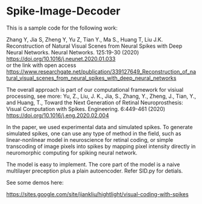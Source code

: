 # Spike-Image-Decoder

This is a sample code for the following work:

Zhang Y, Jia S, Zheng Y, Yu Z, Tian Y., Ma S., Huang T, Liu J.K. Reconstruction of Natural Visual Scenes from Neural Spikes with Deep Neural Networks. Neural Networks. 125:19-30 (2020) https://doi.org/10.1016/j.neunet.2020.01.033  
or the link with open access https://www.researchgate.net/publication/339127649_Reconstruction_of_natural_visual_scenes_from_neural_spikes_with_deep_neural_networks

The overall approach is part of our computational framework for visiual processing, see more:
Yu, Z., Liu, J. K., Jia, S., Zhang, Y., Zheng, J., Tian, Y., and Huang, T., Toward the Next Generation of Retinal Neuroprosthesis: Visual Computation with Spikes. Engineering. 6:449-461 (2020) https://doi.org/10.1016/j.eng.2020.02.004

In the paper, we used experimental data and simulated spikes. To generate simulated spikes, one can use any type of method in the field, such as linear-nonlinear model in neuroscience for retinal coding, or simple transcoding of image pixels into spikes by mapping pixel intensity directly in neuromorphic computing for spiking neural network.

The model is easy to implement. The core part of the model is a naive multilayer preception plus a plain autoencoder. Refer SID.py for detials.

See some demos here: 

https://sites.google.com/site/jiankliu/hightlight/visual-coding-with-spikes

